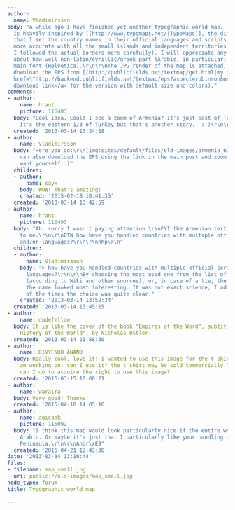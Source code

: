 ```yaml
---
author:
  name: Vladimirsson
body: "A while ago I have finished yet another typographic world map. The project
  is heavily inspired by [[http://www.typomaps.net/|TypoMaps]], the difference being
  that I set the country names in their official languages and scripts, and was being
  more accurate with all the small islands and independent territories (also I think
  I followed the actual borders more carefully). I will appreciate any comments, especially
  about how well non-latin/cyrillic/greek part (Arabic, in particular) matches the
  main font (Helvetica).\r\n\r\nThe JPG render of the map is attached, or you can
  download the EPS from [[http://publicfields.net/textmap/get.html|my homepage]] (<a
  href=\"http://backend.publicfields.net/textmap/eps?aspect=robinson&ocean=0.901961,0.643137,0.184314,0.407843&main1=0.576471,0.0784314,0.545098,0.0627451&main2=0.0980392,0.827451,0.513725,0.0901961&main3=0.552941,0.215686,0.341176,0.203922&main4=0.0823529,0.470588,0.509804,0.0509804&main5=0.282353,0.152941,0.631373,0.0823529&ice2=0.0431373,0.180392,0.0823529,0.00392157&ice5=0.105882,0.0705882,0.141176,0.0117647&ice1=0.160784,0.0431373,0.137255,0.00784314&ice3=0.160784,0.0509804,0.0941176,0.00784314&iceneutral=0,0,0,0.0588235&\">direct
  download link</a> for the version with default size and colors)."
comments:
- author:
    name: hrant
    picture: 110403
  body: "Cool idea. Could I see a zoom of Armenia? It's just east of Turkey. Actually
    it's the eastern 1/3 of Turkey but that's another story.  :-)\r\n\r\nhhp\r\n"
  created: '2013-03-14 13:24:18'
- author:
    name: Vladimirsson
  body: "Here you go:\r\n[img:sites/default/files/old-images/armenia_6324.png]\r\n\r\nYou
    can also download the EPS using the link in the main post and zoom whatever you
    want yourself :)"
  children:
  - author:
      name: sayx
    body: WOW! That's amazing!
    created: '2015-02-18 10:41:35'
  created: '2013-03-14 13:42:59'
- author:
    name: hrant
    picture: 110403
  body: "Ah, sorry I wasn't paying attention.\r\nFYI the Armenian text looks fine
    to me.\r\n\r\nBTW how have you handled countries with multiple official scripts
    and/or languages?\r\n\r\nhhp\r\n"
  children:
  - author:
      name: Vladimirsson
    body: "> how have you handled countries with multiple official scripts and/or
      languages?\r\n\r\nBy choosing the most used one from the list of official languages
      (according to Wiki and other sources), or, in case of a tie, the one in which
      the name looked most interesting. It was not exact science, I admit, but most
      of the times the choice was quite clear."
    created: '2013-03-14 13:52:34'
  created: '2013-03-14 13:45:15'
- author:
    name: dudefellow
  body: It is like the cover of the book "Empires of the Word", subtitled "A Language
    History of the World", by Nicholas Ostler.
  created: '2013-03-14 21:58:30'
- author:
    name: DIVYENDU ANAND
  body: Really cool, love it! i wanted to use this image for the t shirt design I
    am working on, can I use it? the t shirt may be sold commercially later. what
    can I do to acquire the right to use this image?
  created: '2015-03-15 10:00:21'
- author:
    name: waraira
  body: Very good! Thanks!
  created: '2015-04-10 14:05:16'
- author:
    name: agisaak
    picture: 115092
  body: "I think this map would look particularly nice if the entire world adopted
    Arabic. Or maybe it's just that I particularly like your handling of the Arabian
    Peninsula.\r\n\r\nAndr\xE9"
  created: '2015-04-21 12:43:38'
date: '2013-03-14 13:10:44'
files:
- filename: map_small.jpg
  uri: public://old-images/map_small.jpg
node_type: forum
title: Typographic world map

---
```

